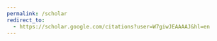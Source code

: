 ```yaml
---
permalink: /scholar
redirect_to:
  - https://scholar.google.com/citations?user=W7giwJEAAAAJ&hl=en
---
```

